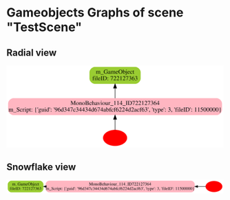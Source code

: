 # Gameobjects Graphs of scene "TestScene"

## Radial view
![Alt text](./TestScene/TestScene_monobehaviour_twopi.svg)

## Snowflake view
![Alt text](./TestScene/TestScene_monobehaviour_sfdp.svg)

[comment]: <> (## Constellation view)

[comment]: <> (![Alt text]&#40;./TestScene/TestScene_monobehaviour_fdp.svg&#41;)
